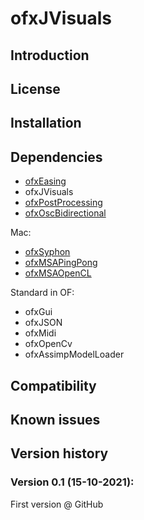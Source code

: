 ofxJVisuals  
=====================================

Introduction
------------

License
-------

Installation
------------

Dependencies
------------
- [ofxEasing](https://github.com/arturoc/ofxEasing)
- ofxJVisuals
- [ofxPostProcessing](https://github.com/neilmendoza/ofxPostProcessing)
- [ofxOscBidirectional](https://github.com/elgiano/ofxOscBidirectional.git)

Mac:  
- [ofxSyphon](https://github.com/astellato/ofxSyphon)
- [ofxMSAPingPong](https://github.com/memo/ofxMSAPingPong)
- [ofxMSAOpenCL](https://github.com/memo/ofxMSAOpenCL)

Standard in OF:  
- ofxGui
- ofxJSON
- ofxMidi
- ofxOpenCv
- ofxAssimpModelLoader

Compatibility
------------

Known issues
------------


Version history
------------

### Version 0.1 (15-10-2021):
First version @ GitHub
